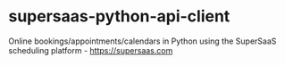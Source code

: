 # supersaas-python-api-client
Online bookings/appointments/calendars in Python using the SuperSaaS scheduling platform - https://supersaas.com
